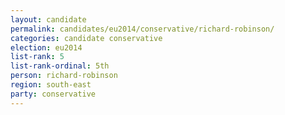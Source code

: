 ```yaml
---
layout: candidate
permalink: candidates/eu2014/conservative/richard-robinson/
categories: candidate conservative
election: eu2014
list-rank: 5
list-rank-ordinal: 5th
person: richard-robinson
region: south-east
party: conservative
---
```

